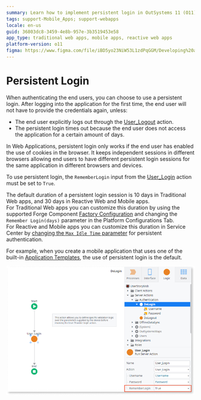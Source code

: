 ```yaml
---
summary: Learn how to implement persistent login in OutSystems 11 (O11) to maintain user sessions across devices without repeated logins.
tags: support-Mobile_Apps; support-webapps
locale: en-us
guid: 36803dc8-3459-4e8b-957e-3b3519453e58
app_type: traditional web apps, mobile apps, reactive web apps
platform-version: o11
figma: https://www.figma.com/file/iBD5yo23NiW53L1zdPqGGM/Developing%20an%20Application?node-id=280:111
---
```


# Persistent Login

When authenticating the end users, you can choose to use a persistent login. After logging into the application for the first time, the end user will not have to provide the credentials again, unless:

* The end user explicitly logs out through the [User_Logout](<../../../ref/apis/auto/users-api.final.md#User_Logout>) action.
* The persistent login times out because the end user does not access the application for a certain amount of days.

In Web Applications, persistent login only works if the end user has enabled the use of cookies in the browser. It keeps independent sessions in different browsers allowing end users to have different persistent login sessions for the same application in different browsers and devices.

To use persistent login, the `RememberLogin` input from the [User_Login](<../../../ref/apis/auto/users-api.final.md#User_Login>) action must be set to `True`.

The default duration of a persistent login session is 10 days in Traditional Web apps, and 30 days in Reactive Web and Mobile apps.  
For Traditional Web apps you can customize this duration by using the supported Forge Component [Factory Configuration](https://www.outsystems.com/forge/component/25/factory-configuration/) and changing the `Remember Login(days)` parameter in the Platform Configurations Tab.  
For Reactive and Mobile apps you can customize this duration in Service Center by [changing the `Max Idle Time` parameter](<../../../security/configure-authentication.md#configure-app-authentication-settings>) for persistent authentication.

For example, when you create a mobile application that uses one of the built-in [Application Templates](<../../../building-apps/application-templates/intro.md>), the use of persistent login is the default.

![Screenshot showing the 'Remember Login' option enabled in the user login settings for persistent authentication](images/userlogin-remember.png "Persistent Login Option")
